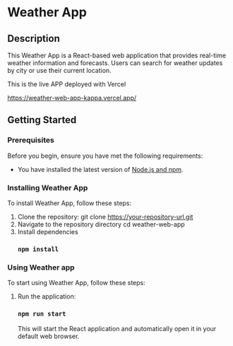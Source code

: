 # Weather App

## Description

This Weather App is a React-based web application that provides real-time weather information and forecasts. Users can search for weather updates by city or use their current location.

This is the live APP deployed with Vercel

https://weather-web-app-kappa.vercel.app/

## Getting Started

### Prerequisites

Before you begin, ensure you have met the following requirements:

- You have installed the latest version of [Node.js and npm](https://nodejs.org/).

### Installing Weather App

To install Weather App, follow these steps:

1. Clone the repository:
   git clone https://your-repository-url.git
2. Navigate to the repository directory
   cd weather-web-app
3. Install dependencies
   ### `npm install`

### Using Weather app

To start using Weather App, follow these steps:

1. Run the application:
   ### `npm run start`
   This will start the React application and automatically open it in your default web browser.
